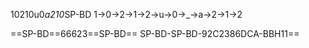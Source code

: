 1‌0‌2‌1‌0‌u‌0‌_‌a‌2‌1‌0‌_‌S‌P‌-‌B‌D
1→0→2→1→2→u→0→_→a→2→1→2

==SP-BD==66623==SP-BD==
SP-BD-SP-BD-92C2386DCA-BBH11==
